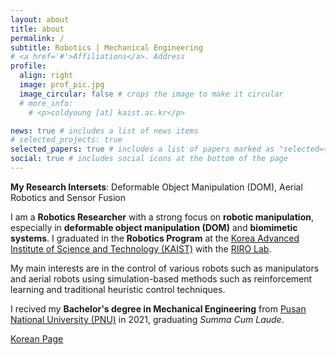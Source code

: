 ```yaml
---
layout: about
title: about
permalink: /
subtitle: Robotics | Mechanical Engineering
# <a href='#'>Affiliations</a>. Address
profile:
  align: right
  image: prof_pic.jpg
  image_circular: false # crops the image to make it circular
  # more_info: 
    # <p>coldyoung [at] kaist.ac.kr</p>

news: true # includes a list of news items
# selected_projects: true
selected_papers: true # includes a list of papers marked as "selected={true}"
social: true # includes social icons at the bottom of the page
---
```


**My Research Intersets**: Deformable Object Manipulation (DOM), Aerial Robotics and Sensor Fusion

I am a **Robotics Researcher** with a strong focus on **robotic manipulation**, especially in **deformable object manipulation (DOM)** and **biomimetic systems**. I graduated in the **Robotics Program** at the [Korea Advanced Institute of Science and Technology (KAIST)](https://www.kaist.ac.kr/en/) with the [RIRO Lab](https://rirolab.kaist.ac.kr/). 

My main interests are in the control of various robots such as manipulators and aerial robots using simulation-based methods such as reinforcement learning and traditional heuristic control techniques. 

I recived my **Bachelor's degree in Mechanical Engineering** from [Pusan National University (PNU)](https://www.pusan.ac.kr/eng) in 2021, graduating *Summa Cum Laude*.

<!-- Moving forward, i aim to apply these methods to  .. ultimate my research goal -->

<a href="ko" class="fancy-button">Korean Page</a>